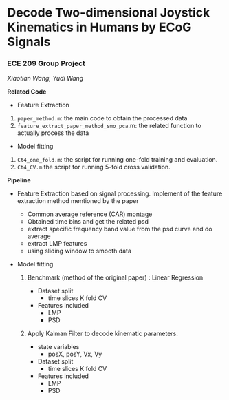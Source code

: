 # Decode Two-dimensional Joystick Kinematics in Humans by ECoG Signals 

### ECE 209 Group Project 

*Xiaotian Wang, Yudi Wang*


**Related Code**
- Feature Extraction
 1. `paper_method.m`: the main code to obtain the processed data
 2. `feature_extract_paper_method_smo_pca`.m: the related function to actually process the data
- Model fitting
 1. `Ct4_one_fold.m`: the script for running one-fold training and evaluation.
 2. `Ct4_CV.m` the script for running 5-fold cross validation.


**Pipeline**
- Feature Extraction based on signal processing. Implement of the feature extraction method mentioned by the paper
     - Common average reference (CAR) montage
     - Obtained time bins and get the related psd
     - extract specific frequency band value from the psd curve and do average
     - extract LMP features
     - using sliding window to smooth data
  

- Model fitting
    1. Benchmark (method of the original paper) : Linear Regression
        - Dataset split
           - time slices K fold CV
        - Features included
           - LMP
           - PSD

    2. Apply Kalman Filter to decode kinematic parameters.
        - state variables
           - posX, posY, Vx, Vy
        - Dataset split
           - time slices K fold CV
        - Features included
           - LMP
           - PSD

